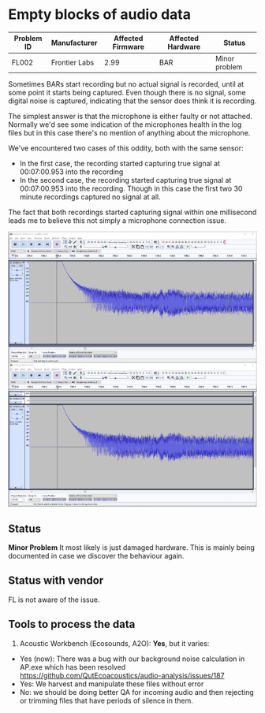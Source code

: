 # Empty blocks of audio data

|Problem ID | Manufacturer | Affected Firmware | Affected Hardware | Status              |
|-----------|--------------|------------------|--------------------|--------------------|
|FL002         |Frontier Labs |   2.99         | BAR               |   Minor problem     |



Sometimes BARs start recording but no actual signal is recorded, until at some point
it starts being captured. Even though there is no signal, some digital noise is captured, indicating that the
sensor does think it is recording.

The simplest answer is that the microphone is either faulty or not attached.
Normally we'd see some indication of the microphones health in the log files but
in this case there's no mention of anything about the microphone. 

We've encountered two cases of this oddity, both with the same sensor:
- In the first case, the recording started capturing true
signal at 00:07:00.953 into the recording
- In the second case, the recording started capturing true
signal at 00:07:00.953 into the recording. Though in this case the first two 30
minute recordings captured no signal at all.

The fact that both recordings started capturing signal within one millisecond
leads me to believe this not simply a microphone connection issue.

![example of problem](../media/BARs_weird_signal.png)

## Status
**Minor Problem** It most likely is just damaged hardware. This is mainly being
documented in case we discover the behaviour again.

## Status with vendor

FL is not aware of the issue.

## Tools to process the data
1. Acoustic Workbench (Ecosounds, A2O): **Yes**, but it varies:

-   Yes (now): There was a bug with our background noise calculation in AP.exe
    which has been resolved <https://github.com/QutEcoacoustics/audio-analysis/issues/187>
-   Yes: We harvest and manipulate these files without error
-   No: we should be doing better QA for incoming audio and then rejecting or
    trimming files that have periods of silence in them.
